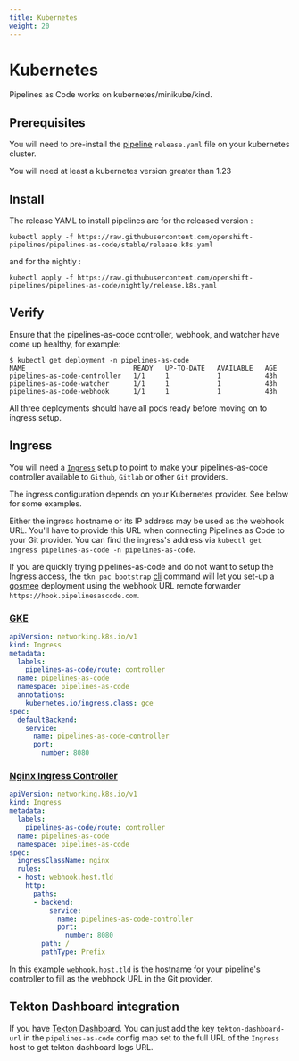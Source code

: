 ```yaml
---
title: Kubernetes
weight: 20
---
```

# Kubernetes

Pipelines as Code works on kubernetes/minikube/kind.

## Prerequisites

You will need to pre-install the
[pipeline](https://storage.googleapis.com/tekton-releases/pipeline/latest/release.yaml)
`release.yaml` file on your kubernetes cluster.

You will need at least a kubernetes version greater than 1.23

## Install

The release YAML to install pipelines are for the released version :

```shell
kubectl apply -f https://raw.githubusercontent.com/openshift-pipelines/pipelines-as-code/stable/release.k8s.yaml
```

and for the nightly :

```shell
kubectl apply -f https://raw.githubusercontent.com/openshift-pipelines/pipelines-as-code/nightly/release.k8s.yaml
```

## Verify

Ensure that the pipelines-as-code controller, webhook, and watcher have come up healthy, for example:

```shell
$ kubectl get deployment -n pipelines-as-code
NAME                           READY   UP-TO-DATE   AVAILABLE   AGE
pipelines-as-code-controller   1/1     1            1           43h
pipelines-as-code-watcher      1/1     1            1           43h
pipelines-as-code-webhook      1/1     1            1           43h
```

All three deployments should have all pods ready before moving on to ingress setup.

## Ingress

You will need a
[`Ingress`](https://kubernetes.io/docs/concepts/services-networking/ingress/)
setup to point to make your pipelines-as-code controller available to `Github`,
`Gitlab` or other `Git` providers.

The ingress configuration depends on your Kubernetes provider. See below for
some examples.

Either the ingress hostname or its IP address may be used as the webhook URL.
You'll have to provide this URL when connecting Pipelines as Code to
your Git provider. You can find the ingress's address via
`kubectl get ingress pipelines-as-code -n pipelines-as-code`.

If you are quickly trying pipelines-as-code and do not want to setup the Ingress
access, the `tkn pac bootstrap` [cli](../../guide/cli) command will let you
set-up a [gosmee](https://github.com/chmouel/gosmee) deployment using the
webhook URL remote forwarder `https://hook.pipelinesascode.com`.

### [GKE](https://cloud.google.com/kubernetes-engine)

```yaml
apiVersion: networking.k8s.io/v1
kind: Ingress
metadata:
  labels:
    pipelines-as-code/route: controller
  name: pipelines-as-code
  namespace: pipelines-as-code
  annotations:
    kubernetes.io/ingress.class: gce
spec:
  defaultBackend:
    service:
      name: pipelines-as-code-controller
      port:
        number: 8080
```

### [Nginx Ingress Controller](https://kubernetes.github.io/ingress-nginx/)

```yaml
apiVersion: networking.k8s.io/v1
kind: Ingress
metadata:
  labels:
    pipelines-as-code/route: controller
  name: pipelines-as-code
  namespace: pipelines-as-code
spec:
  ingressClassName: nginx
  rules:
  - host: webhook.host.tld
    http:
      paths:
      - backend:
          service:
            name: pipelines-as-code-controller
            port:
              number: 8080
        path: /
        pathType: Prefix
```

In this example `webhook.host.tld` is the hostname for your pipeline's
controller to fill as the webhook URL in the Git provider.

## Tekton Dashboard integration

If you have [Tekton Dashboard](https://github.com/tektoncd/dashboard). You can
just add the key `tekton-dashboard-url` in the `pipelines-as-code` config map
set to the full URL of the `Ingress` host to get tekton dashboard logs URL.
